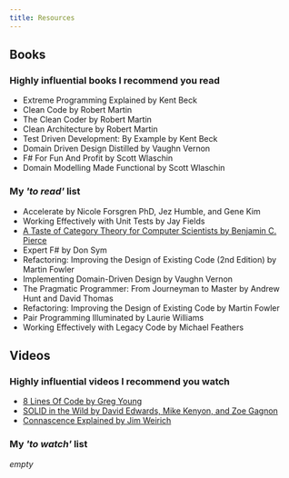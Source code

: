 ```yaml
---
title: Resources
---
```


## Books

### Highly influential books I recommend you read

- Extreme Programming Explained by Kent Beck
- Clean Code by Robert Martin
- The Clean Coder by Robert Martin
- Clean Architecture by Robert Martin
- Test Driven Development: By Example by Kent Beck
- Domain Driven Design Distilled by Vaughn Vernon
- F# For Fun And Profit by Scott Wlaschin
- Domain Modelling Made Functional by Scott Wlaschin

### My *'to read'* list

- Accelerate by Nicole Forsgren PhD, Jez Humble, and Gene Kim
- Working Effectively with Unit Tests by Jay Fields
- [A Taste of Category Theory for Computer Scientists by Benjamin C. Pierce](http://repository.cmu.edu/cgi/viewcontent.cgi?article=2846&context=compsci)
- Expert F# by Don Sym
- Refactoring: Improving the Design of Existing Code (2nd Edition) by Martin Fowler
- Implementing Domain-Driven Design by Vaughn Vernon
- The Pragmatic Programmer: From Journeyman to Master by Andrew Hunt and David Thomas
- Refactoring: Improving the Design of Existing Code by Martin Fowler
- Pair Programming Illuminated by Laurie Williams
- Working Effectively with Legacy Code by Michael Feathers


## Videos

### Highly influential videos I recommend you watch

- [8 Lines Of Code by Greg Young](https://www.infoq.com/presentations/8-lines-code-refactoring)
- [SOLID in the Wild by David Edwards, Mike Kenyon, and Zoe Gagnon](https://www.youtube.com/watch?v=RtqKN9xEK0c)
- [Connascence Explained by Jim Weirich](https://www.youtube.com/watch?v=22vYwcfQnk8)

### My *'to watch'* list

*empty*
